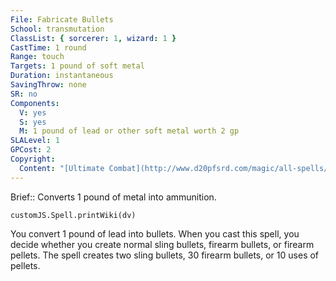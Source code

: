 ```yaml
---
File: Fabricate Bullets
School: transmutation
ClassList: { sorcerer: 1, wizard: 1 }
CastTime: 1 round
Range: touch
Targets: 1 pound of soft metal
Duration: instantaneous
SavingThrow: none
SR: no
Components:
  V: yes
  S: yes
  M: 1 pound of lead or other soft metal worth 2 gp
SLALevel: 1
GPCost: 2
Copyright:
  Content: "[Ultimate Combat](http://www.d20pfsrd.com/magic/all-spells/f/fabricate-bullets)"
---
```

Brief:: Converts 1 pound of metal into ammunition.

```dataviewjs
customJS.Spell.printWiki(dv)
```

You convert 1 pound of lead into bullets. When you cast this spell, you decide whether you create normal sling bullets, firearm bullets, or firearm pellets. The spell creates two sling bullets, 30 firearm bullets, or 10 uses of pellets.
